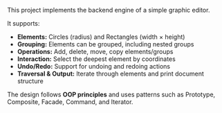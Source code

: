   This project implements the backend engine of a simple graphic editor.
  
It supports:
 - **Elements:** Circles (radius) and Rectangles (width × height)  
 - **Grouping:** Elements can be grouped, including nested groups  
 - **Operations:** Add, delete, move, copy elements/groups  
 - **Interaction:** Select the deepest element by coordinates  
 - **Undo/Redo:** Support for undoing and redoing actions  
 - **Traversal & Output:** Iterate through elements and print document structure

The design follows **OOP principles** and uses patterns such as Prototype, Composite, Facade, Command, and Iterator.
